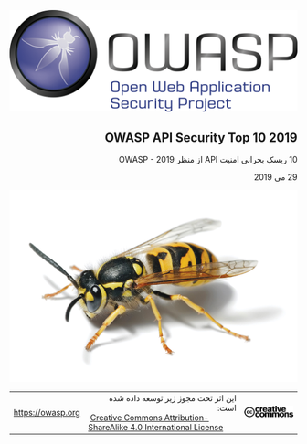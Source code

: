 <div dir="rtl" align='right'>

![OWASP LOGO](images/owasp-logo.png)


## OWASP API Security Top 10 2019

10 ریسک بحرانی امنیت API از منظر OWASP - 2019

29 می 2019

![WASP Logo URL TBA](images/front-wasp.png)

</div>



| | | |
| - | - | - |
| https://owasp.org | <div dir="rtl" align='right'> این اثر تحت مجوز زیر توسعه داده شده است: </div> [Creative Commons Attribution-ShareAlike 4.0 International License][1] | ![Creative Commons License Logo](images/front-cc.png) |

[1]: https://creativecommons.org/licenses/by-sa/4.0/



